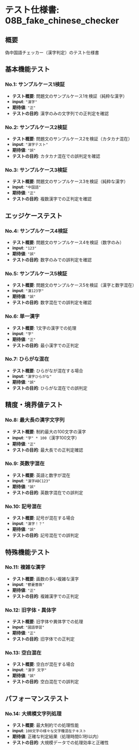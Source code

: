 # テスト仕様書: 08B_fake_chinese_checker

## 概要
偽中国語チェッカー（漢字判定）のテスト仕様書

## 基本機能テスト

### No.1: サンプルケース1検証
- **テスト概要**: 問題文のサンプルケース1を検証（純粋な漢字）
- **input**: `"漢字"`
- **期待値**: `"正"`
- **テストの目的**: 漢字のみの文字列での正判定を確認

### No.2: サンプルケース2検証
- **テスト概要**: 問題文のサンプルケース2を検証（カタカナ混在）
- **input**: `"漢字テスト"`
- **期待値**: `"誤"`
- **テストの目的**: カタカナ混在での誤判定を確認

### No.3: サンプルケース3検証
- **テスト概要**: 問題文のサンプルケース3を検証（純粋な漢字）
- **input**: `"中国語"`
- **期待値**: `"正"`
- **テストの目的**: 複数漢字での正判定を確認

## エッジケーステスト

### No.4: サンプルケース4検証
- **テスト概要**: 問題文のサンプルケース4を検証（数字のみ）
- **input**: `"123"`
- **期待値**: `"誤"`
- **テストの目的**: 数字のみでの誤判定を確認

### No.5: サンプルケース5検証
- **テスト概要**: 問題文のサンプルケース5を検証（漢字と数字混在）
- **input**: `"漢123字"`
- **期待値**: `"誤"`
- **テストの目的**: 数字混在での誤判定を確認

### No.6: 単一漢字
- **テスト概要**: 1文字の漢字での処理
- **input**: `"字"`
- **期待値**: `"正"`
- **テストの目的**: 最小漢字での正判定

### No.7: ひらがな混在
- **テスト概要**: ひらがなが混在する場合
- **input**: `"漢字ひらがな"`
- **期待値**: `"誤"`
- **テストの目的**: ひらがな混在での誤判定

## 精度・境界値テスト

### No.8: 最大長の漢字文字列
- **テスト概要**: 制約最大の100文字の漢字
- **input**: `"字" * 100`（漢字100文字）
- **期待値**: `"正"`
- **テストの目的**: 最大長での正判定確認

### No.9: 英数字混在
- **テスト概要**: 英語と数字が混在
- **input**: `"漢字ABC123"`
- **期待値**: `"誤"`
- **テストの目的**: 英数字混在での誤判定

### No.10: 記号混在
- **テスト概要**: 記号が混在する場合
- **input**: `"漢字！？"`
- **期待値**: `"誤"`
- **テストの目的**: 記号混在での誤判定

## 特殊機能テスト

### No.11: 複雑な漢字
- **テスト概要**: 画数の多い複雑な漢字
- **input**: `"鬱憂薔薇"`
- **期待値**: `"正"`
- **テストの目的**: 複雑漢字での正判定

### No.12: 旧字体・異体字
- **テスト概要**: 旧字体や異体字での処理
- **input**: `"國語學習"`
- **期待値**: `"正"`
- **テストの目的**: 旧字体での正判定

### No.13: 空白混在
- **テスト概要**: 空白が混在する場合
- **input**: `"漢字 文字"`
- **期待値**: `"誤"`
- **テストの目的**: 空白混在での誤判定

## パフォーマンステスト

### No.14: 大規模文字列処理
- **テスト概要**: 最大制約での処理性能
- **input**: `100文字の様々な文字種混在テキスト`
- **期待値**: 正確な判定結果（処理時間0.1秒以内）
- **テストの目的**: 大規模データでの処理効率と正確性